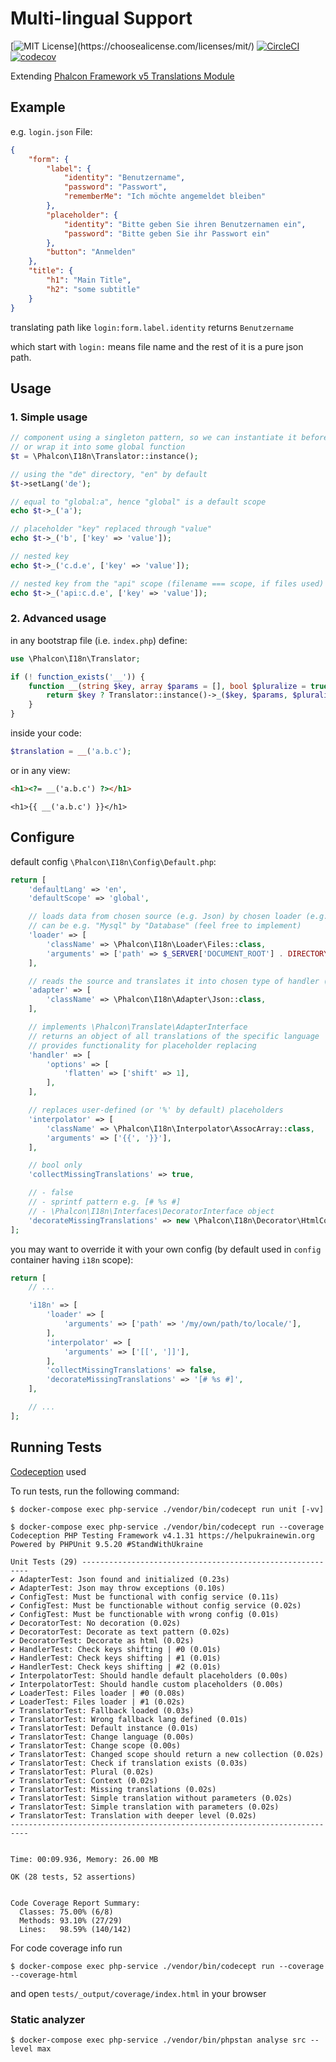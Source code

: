 # Multi-lingual Support

[![MIT License](https://img.shields.io/apm/l/atomic-design-ui.svg?)](https://choosealicense.com/licenses/mit/)
[![CircleCI](https://circleci.com/gh/someson/phalcon-i18n/tree/5.0.svg?style=shield)](https://circleci.com/gh/someson/phalcon-i18n/tree/circleci-project-setup)
[![codecov](https://codecov.io/gh/someson/phalcon-i18n/branch/5.0/graph/badge.svg?token=AW5T4WU56Q)](https://codecov.io/gh/someson/phalcon-i18n)

Extending [Phalcon Framework v5 Translations Module](https://docs.phalcon.io/5.0/en/translate)

## Example

e.g. `login.json` File:
```json
{
    "form": {
        "label": {
            "identity": "Benutzername",
            "password": "Passwort",
            "rememberMe": "Ich möchte angemeldet bleiben"
        },
        "placeholder": {
            "identity": "Bitte geben Sie ihren Benutzernamen ein",
            "password": "Bitte geben Sie ihr Passwort ein"
        },
        "button": "Anmelden"
    },
    "title": {
        "h1": "Main Title",
        "h2": "some subtitle"
    }
}
```
translating path like `login:form.label.identity` returns `Benutzername`

which start with `login:` means file name and the rest of it is a pure json path.

## Usage

### 1. Simple usage
```php
// component using a singleton pattern, so we can instantiate it before the framework itself
// or wrap it into some global function
$t = \Phalcon\I18n\Translator::instance();

// using the "de" directory, "en" by default
$t->setLang('de');

// equal to "global:a", hence "global" is a default scope
echo $t->_('a');

// placeholder "key" replaced through "value"
echo $t->_('b', ['key' => 'value']);

// nested key
echo $t->_('c.d.e', ['key' => 'value']);

// nested key from the "api" scope (filename === scope, if files used)
echo $t->_('api:c.d.e', ['key' => 'value']);
```

### 2. Advanced usage
in any bootstrap file (i.e. `index.php`) define:
```php
use \Phalcon\I18n\Translator;

if (! function_exists('__')) {
    function __(string $key, array $params = [], bool $pluralize = true): string {
        return $key ? Translator::instance()->_($key, $params, $pluralize) : '[TRANSLATION ERROR]';
    }
}
```

inside your code:
```php
$translation = __('a.b.c');
```
or in any view:
```html
<h1><?= __('a.b.c') ?></h1>
```
```twig
<h1>{{ __('a.b.c') }}</h1>
```

## Configure

default config `\Phalcon\I18n\Config\Default.php`:

```php
return [
    'defaultLang' => 'en',
    'defaultScope' => 'global',

    // loads data from chosen source (e.g. Json) by chosen loader (e.g. Files)
    // can be e.g. "Mysql" by "Database" (feel free to implement)
    'loader' => [
        'className' => \Phalcon\I18n\Loader\Files::class,
        'arguments' => ['path' => $_SERVER['DOCUMENT_ROOT'] . DIRECTORY_SEPARATOR . 'locale'],
    ],

    // reads the source and translates it into chosen type of handler (@see key "handler")
    'adapter' => [
        'className' => \Phalcon\I18n\Adapter\Json::class,
    ],

    // implements \Phalcon\Translate\AdapterInterface
    // returns an object of all translations of the specific language
    // provides functionality for placeholder replacing
    'handler' => [
        'options' => [
            'flatten' => ['shift' => 1],
        ],
    ],

    // replaces user-defined (or '%' by default) placeholders
    'interpolator' => [
        'className' => \Phalcon\I18n\Interpolator\AssocArray::class,
        'arguments' => ['{{', '}}'],
    ],

    // bool only
    'collectMissingTranslations' => true,

    // - false
    // - sprintf pattern e.g. [# %s #]
    // - \Phalcon\I18n\Interfaces\DecoratorInterface object
    'decorateMissingTranslations' => new \Phalcon\I18n\Decorator\HtmlCode,
];
```
you may want to override it with your own config (by default used in `config` container having `i18n` scope):
```php
return [
    // ...

    'i18n' => [
        'loader' => [
            'arguments' => ['path' => '/my/own/path/to/locale/'],
        ],
        'interpolator' => [
            'arguments' => ['[[', ']]'],
        ],
        'collectMissingTranslations' => false,
        'decorateMissingTranslations' => '[# %s #]',
    ],

    // ...
];
```

## Running Tests

[Codeception](https://codeception.com/) used

To run tests, run the following command:

```
$ docker-compose exec php-service ./vendor/bin/codecept run unit [-vv] 
```
```
$ docker-compose exec php-service ./vendor/bin/codecept run --coverage 
Codeception PHP Testing Framework v4.1.31 https://helpukrainewin.org
Powered by PHPUnit 9.5.20 #StandWithUkraine

Unit Tests (29) ----------------------------------------------------------
✔ AdapterTest: Json found and initialized (0.23s)
✔ AdapterTest: Json may throw exceptions (0.10s)
✔ ConfigTest: Must be functional with config service (0.11s)
✔ ConfigTest: Must be functionable without config service (0.02s)
✔ ConfigTest: Must be functionable with wrong config (0.01s)
✔ DecoratorTest: No decoration (0.02s)
✔ DecoratorTest: Decorate as text pattern (0.02s)
✔ DecoratorTest: Decorate as html (0.02s)
✔ HandlerTest: Check keys shifting | #0 (0.01s)
✔ HandlerTest: Check keys shifting | #1 (0.01s)
✔ HandlerTest: Check keys shifting | #2 (0.01s)
✔ InterpolatorTest: Should handle default placeholders (0.00s)
✔ InterpolatorTest: Should handle custom placeholders (0.00s)
✔ LoaderTest: Files loader | #0 (0.08s)
✔ LoaderTest: Files loader | #1 (0.02s)
✔ TranslatorTest: Fallback loaded (0.03s)
✔ TranslatorTest: Wrong fallback lang defined (0.01s)
✔ TranslatorTest: Default instance (0.01s)
✔ TranslatorTest: Change language (0.00s)
✔ TranslatorTest: Change scope (0.00s)
✔ TranslatorTest: Changed scope should return a new collection (0.02s)
✔ TranslatorTest: Check if translation exists (0.03s)
✔ TranslatorTest: Plural (0.02s)
✔ TranslatorTest: Context (0.02s)
✔ TranslatorTest: Missing translations (0.02s)
✔ TranslatorTest: Simple translation without parameters (0.02s)
✔ TranslatorTest: Simple translation with parameters (0.02s)
✔ TranslatorTest: Translation with deeper level (0.02s)
--------------------------------------------------------------------------


Time: 00:09.936, Memory: 26.00 MB

OK (28 tests, 52 assertions)


Code Coverage Report Summary:
  Classes: 75.00% (6/8)
  Methods: 93.10% (27/29)
  Lines:   98.59% (140/142)
```

For code coverage info run
```
$ docker-compose exec php-service ./vendor/bin/codecept run --coverage --coverage-html
```
and open `tests/_output/coverage/index.html` in your browser

### Static analyzer

`$ docker-compose exec php-service ./vendor/bin/phpstan analyse src --level max`
